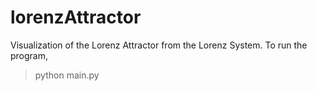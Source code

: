 # lorenzAttractor
Visualization of the Lorenz Attractor from the Lorenz System.
To run the program,
> python main.py 
